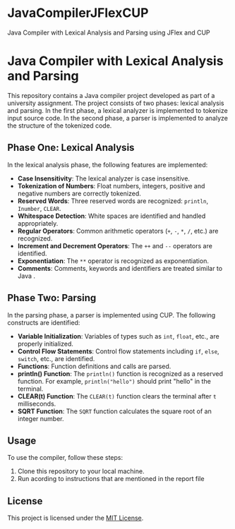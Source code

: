 # JavaCompilerJFlexCUP
Java Compiler with Lexical Analysis and Parsing using JFlex and CUP

# Java Compiler with Lexical Analysis and Parsing

This repository contains a Java compiler project developed as part of a university assignment. The project consists of two phases: lexical analysis and parsing. In the first phase, a lexical analyzer is implemented to tokenize input source code. In the second phase, a parser is implemented to analyze the structure of the tokenized code.

## Phase One: Lexical Analysis

In the lexical analysis phase, the following features are implemented:

- **Case Insensitivity**: The lexical analyzer is case insensitive.
- **Tokenization of Numbers**: Float numbers, integers, positive and negative numbers are correctly tokenized.
- **Reserved Words**: Three reserved words are recognized: `println`, `Inumber`, `CLEAR`.
- **Whitespace Detection**: White spaces are identified and handled appropriately.
- **Regular Operators**: Common arithmetic operators (`+`, `-`, `*`, `/`, etc.) are recognized.
- **Increment and Decrement Operators**: The `++` and `--` operators are identified.
- **Exponentiation**: The `**` operator is recognized as exponentiation.
- **Comments**: Comments, keywords and identifiers are treated similar to Java .

## Phase Two: Parsing

In the parsing phase, a parser is implemented using CUP. The following constructs are identified:

- **Variable Initialization**: Variables of types such as `int`, `float`, etc., are properly initialized.
- **Control Flow Statements**: Control flow statements including `if`, `else`, `switch`, etc., are identified.
- **Functions**: Function definitions and calls are parsed.
- **println() Function**: The `println()` function is recognized as a reserved function. For example, `println("hello")` should print "hello" in the terminal.
- **CLEAR(t) Function**: The `CLEAR(t)` function clears the terminal after `t` milliseconds.
- **SQRT Function**: The `SQRT` function calculates the square root of an integer number.

## Usage

To use the compiler, follow these steps:

1. Clone this repository to your local machine.
2. Run acording to instructions that are mentioned in the report file

## License

This project is licensed under the [MIT License](LICENSE).

